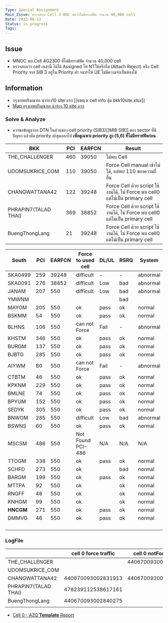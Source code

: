 ```yaml
---
Type: Special Assignment
Main_Issue: ตรวจสอบ Cell ที่ NOC พบว่าไม่มีทราฟฟิค จำนวน 40,000 cell
Date: 2023-06-12
Status: in progress
Tags:
---
```


## Issue 
- MNOC พบ Cell 4G2300 ที่ไม่มีทราฟฟิค จำนวน 40,000 cell
- ตรวจสอบว่า cell เหล่านี้ ไม่ได้ Assigned ให้ NTใช้หรือไม่ (Attach Reject) หรือ Cell Priority จาก SIB 3 อยู่ใน Priority ต่ำ จนทำให้ UE ไม่มีความจำเป็นต้องใช้



## Information

- กรุงเทพปริมณฑล นำร่อง10 site แรก  [[seq x cell info สุ่ม bkk10site.xlsx]]
- [Map กรุงเทพปริมณฑล นำร่อง 10 site แรก ](https://www.google.com/maps/d/u/0/edit?mid=1E-aq1XrlyfXmpGhv7Ee8XVDKyfEfHb0&usp=sharing)


### Solve & Analyze

- ควรขอข้อมูลจาก DTN ในส่วนของ cell priority (SIB3)[[MIB SIB]] ของ sector ที่มีปัญหา แล้วตัด priority ตำ่สุดออกไป **เพื่อดูเฉพาะ priority สูง (5,6) ที่ไม่มีทราฟฟิคก่อน** 



|          BKK            | PCI | EARFCN | Result                                             |
| -------------------- | --- | ------ | -------------------------------------------------- |
| THE_CHALLENGER       | 460 | 39050  | ไม่พบ Cell                                          |
| UDOMSUKRICE_COM      | 110 | 39050  | Force Cell manual เข้าไม่ได้, แต่พบ 110 ของความถี่อื่น |
| CHANGWATTANA42       | 122 | 39248  | Force Cell ด้วย script ใช้งานได้, ไม่ Force พบ cell0 แต่ไม่เป็น primary cell |
| PHRAPIN7(TALAD THAI) | 369 | 38852  | Force Cell ด้วย script ใช้งานได้, ไม่ Force พบ cell0 แต่ไม่เป็น primary cell |
| BuengThongLang       | 21  | 39248  | Force Cell ด้วย script ใช้งานได้, ไม่ Force พบ cell0 แต่ไม่เป็น primary cell | 

| South     | PCI | EARFCN | Force to used cell | DL/UL | RSRQ | System   |
| --------- | --- | ------ | ------------------ | ----- | ---- | -------- |
| SKA0499   | 259 | 39248  | difficult          | -     | -    | abnormal |
| SKA0091   | 276 | 38852  | difficult          | Low   | bad  | abnormal |
| JANAM     | 207 | 550    | difficult          | Low   | bad  | abnormal |
| YMWNM     |     |        |                    |       | bad  |          |
| MAYOM     | 205 | 550    | ok                 | pass  | ok   | normal   |
| BSKMM     | 54  | 550    | ok                 | pass  | ok   | normal   |
| BLHNS     | 106 | 550    | can not Force      | Fail  | -    | abnormal |
| KHSTM     | 346 | 550    | ok                 | pass  | ok   | normal   |
| BURGM     | 137 | 550    | ok                 | pass  | ok   | normal   |
| BJBTG     | 285 | 550    | ok                 | pass  | ok   | normal   |
| AIYWM     | 80  | 550    | can not Force      | Fail  | -    | abnormal |
| CTBTM     | 46  | 550    | ok                 | pass  | ok   | normal   |
| KPKNM     | 229 | 550    | ok                 | pass  | ok   | normal   |
| BMLNE     | 74  | 550    | ok                 | pass  | ok   | normal   |
| BPYUM     | 152 | 550    | ok                 | pass  | ok   | normal   |
| SEDYK     | 305 | 550    | ok                 | pass  | ok   | normal   |
| BNWOM     | 285 | 550    | difficult          | Low   | bad  | abnormal |
| BSWNS     | 60  | 550    | ok                 | pass  | ok   | normal   |
| MSCSM     | 486 | 550    | Not Found PCI-486  | N/A   | N/A  | N/A      |
| TTOGM     | 338 | 550    | ok                 | pass  | ok   | normal   |
| SCHFD     | 273 | 550    | ok                 |       | bad  | normal   |
| BARGM     | 199 | 550    | ok                 | pass  | ok   | normal   |
| MTTPA     | 92  | 550    | ok                 |       | ok   | normal   |
| RNGFF     | 48  | 550    | ok                 |       | ok   | normal   |
| KNHGM     | 99  | 550    | ok                 |       | ok   | normal   |
| **HNCGM** | 271 | 550    | ok                 | pass  | ok   | normal   |
| DMMVG     | 46  | 550    | ok                 | pass  | ok   | normal   |
|           |     |        |                    |       |      |          |
|           |     |        |                    |       |      |          |
|           |     |        |                    |       |      |          |
|           |     |        |                    |       |      |          |

### LogFile

|                      | cell 0 force traffic | cell 0 notForce idle | cell 0 notForce Traffic |
| -------------------- | -------------------- | -------------------- | ----------------------- |
| THE_CHALLENGER       |                      | 440670093002658519   |                         |
| UDOMSUKRICE_COM      |                      |                      |                         |
| CHANGWATTANA42       | 440670093002831913   | 440670093002833647   |                         |
| PHRAPIN7(TALAD THAI) | 478239112538617161   |                      |                         |
| BuengThongLang       | 440670093002840275   |                      | 440670093002841217      |
|                      |                      |                      |                         |

- [Cell 0 - AZQ **Template** Report](https://docs.google.com/spreadsheets/d/1Y471JjhJx226q9Xld4N2thOxDWCGuf_WkKYtg4UKOec/edit?usp=sharing)
